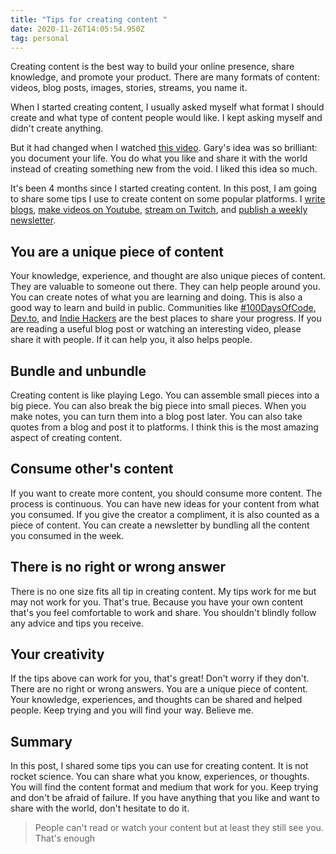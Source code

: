 ```yaml
---
title: "Tips for creating content "
date: 2020-11-26T14:05:54.950Z
tag: personal
---
```

Creating content is the best way to build your online presence, share knowledge, and promote your product. There are many formats of content: videos, blog posts, images, stories, streams, you name it.

When I started creating content, I usually asked myself what format I should create and what type of content people would like. I kept asking myself and didn't create anything.

But it had changed when I watched [this video](https://www.youtube.com/watch?v=RVKofRN1dyI). Gary's idea was so brilliant: you document your life. You do what you like and share it with the world instead of creating something new from the void. I liked this idea so much.

It's been 4 months since I started creating content. In this post, I am going to share some tips I use to create content on some popular platforms. I [write blogs](https://phongduong.dev/blog/), [make videos on Youtube](https://www.youtube.com/channel/UCXykqt3V2-9bYXKWZRcH0rA), [stream on Twitch](https://www.twitch.tv/koogio), and [publish a weekly newsletter](http://koogio.substack.com/).

## You are a unique piece of content

Your knowledge, experience, and thought are also unique pieces of content. They are valuable to someone out there. They can help people around you. You can create notes of what you are learning and doing. This is also a good way to learn and build in public. Communities like [\#100DaysOfCode](https://twitter.com/search?q=%23100DaysofCode), [Dev.to](http://dev.to/), and [Indie Hackers](https://www.indiehackers.com/) are the best places to share your progress. If you are reading a useful blog post or watching an interesting video, please share it with people. If it can help you, it also helps people.

## Bundle and unbundle

Creating content is like playing Lego. You can assemble small pieces into a big piece. You can also break the big piece into small pieces. When you make notes, you can turn them into a blog post later. You can also take quotes from a blog and post it to platforms. I think this is the most amazing aspect of creating content.

## Consume other's content

If you want to create more content, you should consume more content. The process is continuous. You can have new ideas for your content from what you consumed. If you give the creator a compliment, it is also counted as a piece of content. You can create a newsletter by bundling all the content you consumed in the week. 

## There is no right or wrong answer

There is no one size fits all tip in creating content. My tips work for me but may not work for you. That's true. Because you have your own content that's you feel comfortable to work and share. You shouldn't blindly follow any advice and tips you receive. 

## Your creativity

If the tips above can work for you, that's great! Don't worry if they don't. There are no right or wrong answers. You are a unique piece of content. Your knowledge, experiences, and thoughts can be shared and helped people. Keep trying and you will find your way. Believe me. 

## Summary

In this post, I shared some tips you can use for creating content. It is not rocket science. You can share what you know, experiences, or thoughts. You will find the content format and medium that work for you. Keep trying and don't be afraid of failure. If you have anything that you like and want to share with the world, don't hesitate to do it.  

> People can't read or watch your content but at least they still see you. That's enough